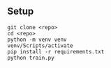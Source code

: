 ## Setup

```console
git clone <repo>
cd <repo>
python -m venv venv
venv/Scripts/activate
pip install -r requirements.txt
python train.py
```
